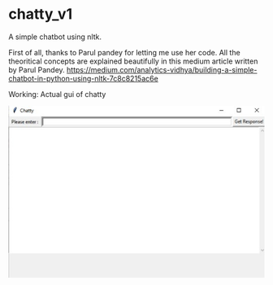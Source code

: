 # chatty_v1
A simple chatbot using nltk.

First of all, thanks to Parul pandey for letting me use her code.
All the theoritical concepts are explained beautifully in this medium article written by Parul Pandey.
https://medium.com/analytics-vidhya/building-a-simple-chatbot-in-python-using-nltk-7c8c8215ac6e

Working:
Actual gui of chatty

![What is this](chatty.jpg)
